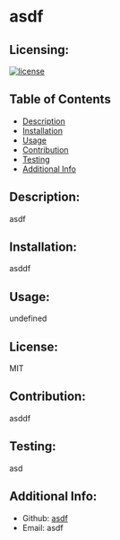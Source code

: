 # asdf

  ## Licensing:
  [![license](https://img.shields.io/badge/license-MIT-blue.svg)](https://shields.io)
  ## Table of Contents 
  - [Description](#description)
  - [Installation](#installation)
  - [Usage](#usage)
  - [Contribution](#contribution)
  - [Testing](#testing)
  - [Additional Info](#additional-info)
  ## Description:
  asdf
  ## Installation:
  asddf
  ## Usage:
  undefined
  ## License:
  MIT
  ## Contribution:
  asddf
  ## Testing:
  asd
  ## Additional Info:
  - Github: [asdf](https://github.com/asdf)
  - Email: asdf

